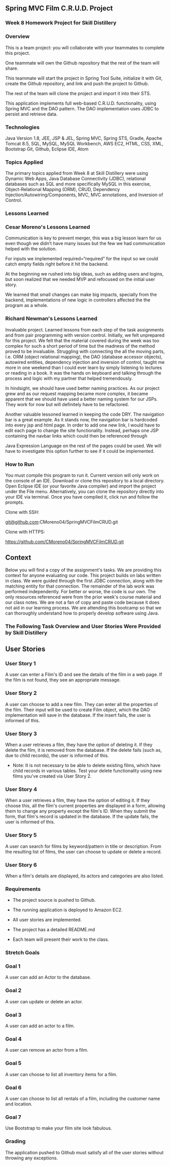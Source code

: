 ## Spring MVC Film C.R.U.D. Project

### Week 8 Homework Project for Skill Distillery

### Overview

This is a team project: you will collaborate with your teammates to complete this project.

One teammate will own the Github repository that the rest of the team will share.

This teammate will start the project in Spring Tool Suite, initialize it with Git, create the Github repository, and link and push the project to Github.

The rest of the team will clone the project and import it into their STS.

This application implements full web-based C.R.U.D. functionality, using Spring MVC and the DAO pattern. The DAO implementation uses JDBC to persist and retrieve data.

### Technologies

Java Version 1.8, JEE, JSP & JEL, Spring MVC, Spring STS, Gradle, Apache Tomcat 8.5, SQL, MySQL, MySQL Workbench, AWS EC2, HTML, CSS, XML, Bootstrap Git, Github, Eclipse IDE, Atom

### Topics Applied

The primary topics applied from Week 8 at Skill Distillery were using Dynamic Web Apps, Java Database Connectivity (JDBC), relational databases such as SQL and more specifically MySQL in this exercise, Object-Relational Mapping (ORM), CRUD, Dependency Injection/Autowiring/Components, MVC, MVC annotations, and Inversion of Control.

### Lessons Learned

### Cesar Moreno's Lessons Learned

Communication is key to prevent merger, this was a big lesson learn for us even though we didn’t have many issues but
the few we had communication helped with the solution.

For inputs we implemented required=“required” for the input so we could catch empty fields right before it hit the 
backend.
    
At the beginning we rushed into big ideas, such as adding users and logins, but soon realized that we needed MVP and
refocused on the initial user story.
    
We learned that small changes can make big impacts, specially from the backend, implementations of new logic in
controllers affected the the program as a whole.
    
    
### Richard Newman's Lessons Learned

Invaluable project. Learned lessons from each step of the task assignments and from pair programming with version control.
Initially, we felt unprepared for this project. We felt that the material covered during the week was too complex for such
a short period of time but the madness of the method proved to be invaluable. Struggling with connecting the all the
moving parts, I.e. ORM (object relational mapping), the DAO (database accessor objects), autowired entities, dependency
injection and inversion of control, taught me more in one weekend than I could ever learn by simply listening to lectures
or reading in a book. It was the hands on keyboard and talking through the process and logic with my partner that helped
tremendously.  

In hindsight, we should have used better naming practices. As our project grew and as our request mapping became more
complex, it became apparent that we should have used a better naming system for our JSPs. They work for now but will
definitely have to be refactored.

Another valuable lessoned learned in keeping the code DRY. The navigation bar is a great example. As it stands now, the
navigation bar is hardcoded into every jsp and html page. In order to add one new link, I would have to edit each page to
change the site functionality. Instead, perhaps one JSP containing the navbar links which could then be referenced through
    
Java Expression Language on the rest of the pages could be used. We will have to investigate this option further to see if
it could be implemented.


### How to Run

You must compile this program to run it. Current version will only work on the console of an IDE. Download or clone this repository to a local directory. Open Eclipse IDE (or your favorite Java compiler) and import the project under the File menu. Alternatively, you can clone the repository directly into your IDE via terminal. Once you have compiled it, click run and follow the prompts.

Clone with SSH:

git@github.com:CMoreno04/SpringMVCFilmCRUD.git

Clone with HTTPS:

https://github.com/CMoreno04/SpringMVCFilmCRUD.git


## Context

Below you will find a copy of the assignment's tasks. We are providing this context for anyone evaluating our code. This project builds on labs written in class. We were guided through the first JDBC connection, along with the matching entity for that connection. The remainder of the lab work was performed independently. For better or worse, the code is our own. The only resources referenced were from the prior week's course material and our class notes. We are not a fan of copy and paste code because it does not aid in our learning process. We are attending this bootcamp so that we can thoroughly understand how to properly develop software using Java.

### The Following Task Overview and User Stories Were Provided by Skill Distillery



## User Stories

### User Story 1

A user can enter a Film's ID and see the details of the film in a web page. If the film is not found, they see an appropriate message.

### User Story 2

A user can choose to add a new film. They can enter all the properties of the film. Their input will be used to create Film object, which the DAO implementation will save in the database. If the insert fails, the user is informed of this.

### User Story 3

When a user retrieves a film, they have the option of deleting it. If they delete the film, it is removed from the database. If the delete fails (such as, due to child records), the user is informed of this.

  * Note: It is not necessary to be able to delete existing films, which have child records in various tables. Test your delete   functionality using new films you've created via User Story 2.

### User Story 4

When a user retrieves a film, they have the option of editing it. If they choose this, all the film's current properties are displayed in a form, allowing them to change any property except the film's ID. When they submit the form, that film's record is updated in the database. If the update fails, the user is informed of this.

### User Story 5

A user can search for films by keyword/pattern in title or description. From the resulting list of films, the user can choose to update or delete a record.

### User Story 6

When a film's details are displayed, its actors and categories are also listed.

### Requirements

* The project source is pushed to Github.

* The running application is deployed to Amazon EC2.

* All user stories are implemented.

* The project has a detailed README.md

* Each team will present their work to the class.

### Stretch Goals

### Goal 1

A user can add an Actor to the database.


### Goal 2

A user can update or delete an actor.

### Goal 3

A user can add an actor to a film.

### Goal 4

A user can remove an actor from a film.

### Goal 5

A user can choose to list all inventory items for a film.

### Goal 6

A user can choose to list all rentals of a film, including the customer name and location.

### Goal 7

Use Bootstrap to make your film site look fabulous.

### Grading

The application pushed to Github must satisfy all of the user stories without throwing any exceptions.
